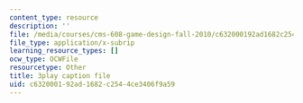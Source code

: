 ```yaml
---
content_type: resource
description: ''
file: /media/courses/cms-608-game-design-fall-2010/c632000192ad1682c2544ce3406f9a59_68573.srt
file_type: application/x-subrip
learning_resource_types: []
ocw_type: OCWFile
resourcetype: Other
title: 3play caption file
uid: c6320001-92ad-1682-c254-4ce3406f9a59
---
```

